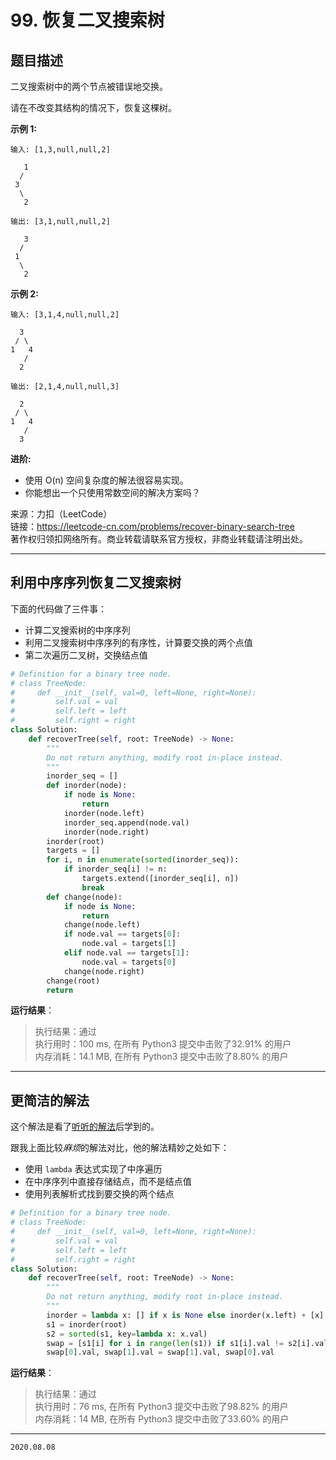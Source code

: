 # 99. 恢复二叉搜索树

## 题目描述

二叉搜索树中的两个节点被错误地交换。

请在不改变其结构的情况下，恢复这棵树。

**示例 1:**

```text
输入: [1,3,null,null,2]

   1
  /
 3
  \
   2

输出: [3,1,null,null,2]

   3
  /
 1
  \
   2
```

**示例 2:**

```text
输入: [3,1,4,null,null,2]

  3
 / \
1   4
   /
  2

输出: [2,1,4,null,null,3]

  2
 / \
1   4
   /
  3
```

**进阶:**

- 使用 O(n) 空间复杂度的解法很容易实现。
- 你能想出一个只使用常数空间的解决方案吗？

来源：力扣（LeetCode）  
链接：<https://leetcode-cn.com/problems/recover-binary-search-tree>  
著作权归领扣网络所有。商业转载请联系官方授权，非商业转载请注明出处。

---

## 利用中序序列恢复二叉搜索树

下面的代码做了三件事：

- 计算二叉搜索树的中序序列
- 利用二叉搜索树中序序列的有序性，计算要交换的两个点值
- 第二次遍历二叉树，交换结点值

```python
# Definition for a binary tree node.
# class TreeNode:
#     def __init__(self, val=0, left=None, right=None):
#         self.val = val
#         self.left = left
#         self.right = right
class Solution:
    def recoverTree(self, root: TreeNode) -> None:
        """
        Do not return anything, modify root in-place instead.
        """
        inorder_seq = []
        def inorder(node):
            if node is None:
                return
            inorder(node.left)
            inorder_seq.append(node.val)
            inorder(node.right)
        inorder(root)
        targets = []
        for i, n in enumerate(sorted(inorder_seq)):
            if inorder_seq[i] != n:
                targets.extend([inorder_seq[i], n])
                break
        def change(node):
            if node is None:
                return
            change(node.left)
            if node.val == targets[0]:
                node.val = targets[1]
            elif node.val == targets[1]:
                node.val = targets[0]
            change(node.right)
        change(root)
        return
```

**运行结果**：

> 执行结果：通过  
> 执行用时：100 ms, 在所有 Python3 提交中击败了32.91% 的用户  
> 内存消耗：14.1 MB, 在所有 Python3 提交中击败了8.80% 的用户

---

## 更简洁的解法

这个解法是看了[听听的解法](https://leetcode-cn.com/problems/recover-binary-search-tree/solution/python3-zhong-xu-bian-li-wu-xing-dai-ma-by-ting-ti/)后学到的。

跟我上面比较*麻烦*的解法对比，他的解法精妙之处如下：

- 使用 `lambda` 表达式实现了中序遍历
- 在中序序列中直接存储结点，而不是结点值
- 使用列表解析式找到要交换的两个结点

```python
# Definition for a binary tree node.
# class TreeNode:
#     def __init__(self, val=0, left=None, right=None):
#         self.val = val
#         self.left = left
#         self.right = right
class Solution:
    def recoverTree(self, root: TreeNode) -> None:
        """
        Do not return anything, modify root in-place instead.
        """
        inorder = lambda x: [] if x is None else inorder(x.left) + [x] + inorder(x.right)
        s1 = inorder(root)
        s2 = sorted(s1, key=lambda x: x.val)
        swap = [s1[i] for i in range(len(s1)) if s1[i].val != s2[i].val]
        swap[0].val, swap[1].val = swap[1].val, swap[0].val

```

**运行结果**：

> 执行结果：通过  
> 执行用时：76 ms, 在所有 Python3 提交中击败了98.82% 的用户  
> 内存消耗：14 MB, 在所有 Python3 提交中击败了33.60% 的用户

---

`2020.08.08`
